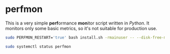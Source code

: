 # perfmon

This is a very simple **perf**ormance **mon**itor script written in _Python_. It monitors only some basic metrics, so it's not suitable for production use.

```bash
sudo PERFMON_RESTART='true' bash install.sh -rmainuser -- --disk-free-mb=2048

sudo systemctl status perfmon
```
